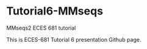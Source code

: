 # Tutorial6-MMseqs
MMseqs2 ECES 681 tutorial

This is ECES-681 Tutorial 6 presentation Github page.
